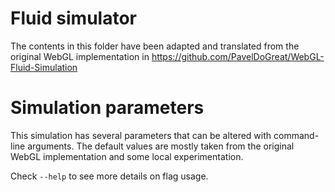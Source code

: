 # Fluid simulator

The contents in this folder have been adapted and translated
from the original WebGL implementation in https://github.com/PavelDoGreat/WebGL-Fluid-Simulation

# Simulation parameters

This simulation has several parameters that can be altered with command-line arguments. The default
values are mostly taken from the original WebGL implementation and some local experimentation.

Check `--help` to see more details on flag usage.